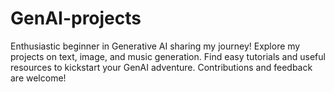 # GenAI-projects
Enthusiastic beginner in Generative AI sharing my journey! Explore my projects on text, image, and music generation. Find easy tutorials and useful resources to kickstart your GenAI adventure. Contributions and feedback are welcome!
